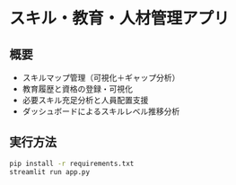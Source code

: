 # スキル・教育・人材管理アプリ

## 概要

- スキルマップ管理（可視化＋ギャップ分析）
- 教育履歴と資格の登録・可視化
- 必要スキル充足分析と人員配置支援
- ダッシュボードによるスキルレベル推移分析

## 実行方法

```bash
pip install -r requirements.txt
streamlit run app.py
